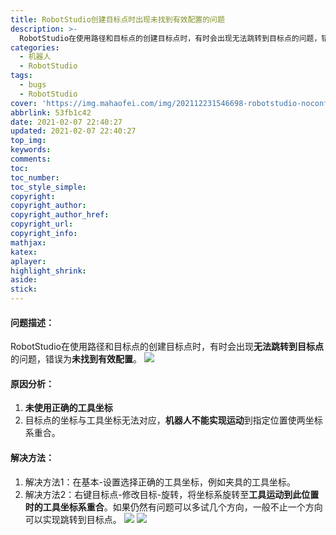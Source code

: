 ```yaml
---
title: RobotStudio创建目标点时出现未找到有效配置的问题
description: >-
  RobotStudio在使用路径和目标点的创建目标点时，有时会出现无法跳转到目标点的问题，错误为未找到有效配置。解决方法1：在基本-设置选择正确的工具坐标，例如夹具的工具坐标。
categories:
  - 机器人
  - RobotStudio
tags:
  - bugs
  - RobotStudio
cover: 'https://img.mahaofei.com/img/202112231546698-robotstudio-noconfig-3.png'
abbrlink: 53fb1c42
date: 2021-02-07 22:40:27
updated: 2021-02-07 22:40:27
top_img:
keywords:
comments:
toc:
toc_number:
toc_style_simple:
copyright:
copyright_author:
copyright_author_href:
copyright_url:
copyright_info:
mathjax:
katex:
aplayer:
highlight_shrink:
aside:
stick:
---
```


#### 问题描述：
RobotStudio在使用路径和目标点的创建目标点时，有时会出现**无法跳转到目标点**的问题，错误为**未找到有效配置**。
![](https://img.mahaofei.com/img/202112231544276-robotstudio-noconfig-1.png)

#### 原因分析：
1. **未使用正确的工具坐标**
2. 目标点的坐标与工具坐标无法对应，**机器人不能实现运动**到指定位置使两坐标系重合。
#### 解决方法：
1. 解决方法1：在基本-设置选择正确的工具坐标，例如夹具的工具坐标。
2. 解决方法2：右键目标点-修改目标-旋转，将坐标系旋转至**工具运动到此位置时的工具坐标系重合**。如果仍然有问题可以多试几个方向，一般不止一个方向可以实现跳转到目标点。
![](https://img.mahaofei.com/img/202112231545842-robotstudio-noconfig-2.png)
![](https://img.mahaofei.com/img/202112231546698-robotstudio-noconfig-3.png)